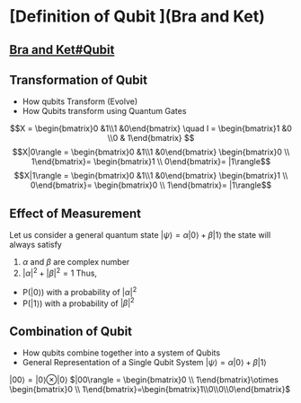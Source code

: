 # [Definition of Qubit ](Bra and Ket)
## [Bra and Ket#Qubit](Bra%20and%20Ket#Qubit.md)
## Transformation of Qubit
- How qubits Transform (Evolve)
- How Qubits transform using Quantum Gates

$$X = \begin{bmatrix}0 &1\\1 &0\end{bmatrix}
\quad
I = \begin{bmatrix}1 &0 \\0 & 1\end{bmatrix}
$$
$$X|0\rangle = \begin{bmatrix}0 &1\\1 &0\end{bmatrix} 
\begin{bmatrix}0 \\ 1\end{bmatrix}=
\begin{bmatrix}1 \\ 0\end{bmatrix}= |1\rangle$$
$$X|1\rangle = \begin{bmatrix}0 &1\\1 &0\end{bmatrix} 
\begin{bmatrix}1 \\ 0\end{bmatrix}=
\begin{bmatrix}0 \\ 1\end{bmatrix}= |1\rangle$$
## Effect of Measurement 
Let us consider a general quantum state
$|\psi \rangle = \alpha|0\rangle+\beta|1\rangle$
the state will always satisfy 
1) $\alpha$ and $\beta$ are complex number
2) $|\alpha|^2+|\beta|^2 = 1$
Thus,
- P(|0$\rangle$) with a probability of $|\alpha|^2$
- P(|1$\rangle$) with a probability of $|\beta|^2$
## Combination of Qubit
- How qubits combine together into a system of Qubits 
- General Representation of a Single Qubit System  $|\psi \rangle = \alpha|0\rangle+\beta|1\rangle$

|$00\rangle = |0\rangle \otimes |0\rangle$
$|00\rangle = \begin{bmatrix}0 \\ 1\end{bmatrix}\otimes \begin{bmatrix}0 \\ 1\end{bmatrix}=\begin{bmatrix}1\\0\\0\\0\end{bmatrix}$




